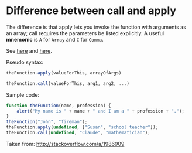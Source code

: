 # Difference between call and apply

The difference is that apply lets you invoke the function with arguments as an array;
call requires the parameters be listed explicitly.
A useful **mnemonic** is `A` for `Array` and `C` for `Comma`.

See [here](https://developer.mozilla.org/en/JavaScript/Reference/Global_Objects/Function/apply) and
[here](https://developer.mozilla.org/en/JavaScript/Reference/Global_Objects/Function/call).

Pseudo syntax:
```js
theFunction.apply(valueForThis, arrayOfArgs)

theFunction.call(valueForThis, arg1, arg2, ...)
```

Sample code:

```js
function theFunction(name, profession) {
    alert("My name is " + name + " and I am a " + profession + ".");
}
theFunction("John", "fireman");
theFunction.apply(undefined, ["Susan", "school teacher"]);
theFunction.call(undefined, "Claude", "mathematician");
```

Taken from: http://stackoverflow.com/a/1986909

